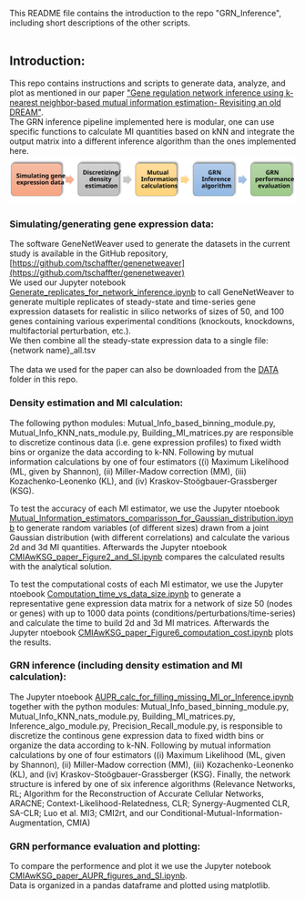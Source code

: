 This README file contains the introduction to the repo "GRN_Inference", including short descriptions of the other scripts.<br>
<br>
## Introduction:<br>
This repo contains instructions and scripts to generate data, analyze, and plot as mentioned in our paper ["Gene regulation network inference using k-nearest neighbor-based mutual information estimation- Revisiting an old DREAM"](https://www.biorxiv.org/content/10.1101/2021.12.20.473242v1).<br>
The GRN inference pipeline implemented here is modular, one can use specific functions to calculate MI quantities based on kNN and integrate the output matrix into a different inference algorithm than the ones implemented here.<br>
![GRN inference pipeline:](/GRN_inference_pipeline.svg)<br>

### Simulating/generating gene expression data:<br>
The software GeneNetWeaver used to generate the datasets in the current study is available in the GitHub repository, [https://github.com/tschaffter/genenetweaver](https://github.com/tschaffter/genenetweaver)<br>
We used our Jupyter notebook [Generate_replicates_for_network_inference.ipynb](/CODE/Generate_replicates_for_network_inference.ipynb) to call GeneNetWeaver to generate multiple replicates of steady-state and time-series gene expression datasets for realistic in silico networks of sizes of 50, and 100 genes containing various experimental conditions (knockouts, knockdowns, multifactorial perturbation, etc.).<br>
We then combine all the steady-state expression data to a single file: {network name}_all.tsv<br>
<br>
The data we used for the paper can also be downloaded from the [DATA](/DATA/) folder in this repo.<br>

### Density estimation and MI calculation:<br>
The following python modules: Mutual_Info_based_binning_module.py, Mutual_Info_KNN_nats_module.py, Building_MI_matrices.py are responsible to discretize continous data (i.e. gene expression profiles) to fixed width bins or organize the data according to k-NN. Following by mutual information calculations by one of four estimators ((i) Maximum Likelihood (ML, given by Shannon), (ii) Miller-Madow correction (MM), (iii) Kozachenko-Leonenko (KL), and (iv) Kraskov-Stoögbauer-Grassberger (KSG).<br>

To test the accuracy of each MI estimator, we use the Jupyter ntoebook [Mutual_Information_estimators_comparisson_for_Gaussian_distribution.ipynb](/CODE/Mutual_Information_estimators_comparisson_for_Gaussian_distribution.ipynb) to generate random variables (of different sizes) drawn from a joint Gaussian distribution (with different correlations) and calculate the various 2d and 3d MI quantities. Afterwards the Jupyter ntoebook [CMIAwKSG_paper_Figure2_and_SI.ipynb](/Scripts_for_paper_plots/CMIAwKSG_paper_Figure2_and_SI.ipynb) compares the calculated results with the analytical solution.<br>

To test the computational costs of each MI estimator, we use the Jupyter ntoebook [Computation_time_vs_data_size.ipynb](/CODE/Computation_time_vs_data_size.ipynb) to generate a representative gene expression data matrix for a network of size 50 (nodes or genes) with up to 1000 data points (conditions/perturbations/time-series) and calculate the time to build 2d and 3d MI matrices. Afterwards the Jupyter ntoebook [CMIAwKSG_paper_Figure6_computation_cost.ipynb](/Scripts_for_paper_plots/CMIAwKSG_paper_Figure6_computation_cost.ipynb) plots the results.<br>

### GRN inference (including density estimation and MI calculation):<br>
The Jupyter ntoebook [AUPR_calc_for_filling_missing_MI_or_Inference.ipynb](/CODE/AUPR_calc_for_filling_missing_MI_or_Inference.ipynb) together with the python modules: Mutual_Info_based_binning_module.py, Mutual_Info_KNN_nats_module.py, Building_MI_matrices.py, Inference_algo_module.py, Precision_Recall_module.py, is responsible to discretize the continous gene expression data to fixed width bins or organize the data according to k-NN. Following by mutual information calculations by one of four estimators ((i) Maximum Likelihood (ML, given by Shannon), (ii) Miller-Madow correction (MM), (iii) Kozachenko-Leonenko (KL), and (iv) Kraskov-Stoögbauer-Grassberger (KSG). Finally, the network structure is infered by one of six inference algorithms (Relevance Networks, RL; Algorithm for the Reconstruction of Accurate Cellular Networks, ARACNE; Context-Likelihood-Relatedness, CLR; Synergy-Augmented CLR, SA-CLR; Luo et al. MI3; CMI2rt, and our Conditional-Mutual-Information-Augmentation, CMIA) 

### GRN performance evaluation and plotting:<br>
To compare the performence and plot it we use the Jupyter notebook [CMIAwKSG_paper_AUPR_figures_and_SI.ipynb](/Scripts_for_paper_plots/CMIAwKSG_paper_AUPR_figures_and_SI.ipynb).<br>
Data is organized in a pandas dataframe and plotted using matplotlib.
